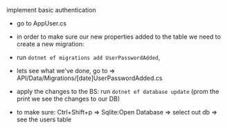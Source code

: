 implement basic authentication

- go to AppUser.cs

* in order to make sure our new properties added to the table we need to create a new migration:

* run `dotnet ef migrations add UserPasswordAdded`,
* lets see what we've done, go to => API/Data/Migrations/[date]UserPasswordAdded.cs

* apply the changes to the BS: run `dotnet ef database update` (prom the print we see the changes to our DB)
* to make sure: Ctrl+Shift+p => Sqlite:Open Database => select out db => see the users table
